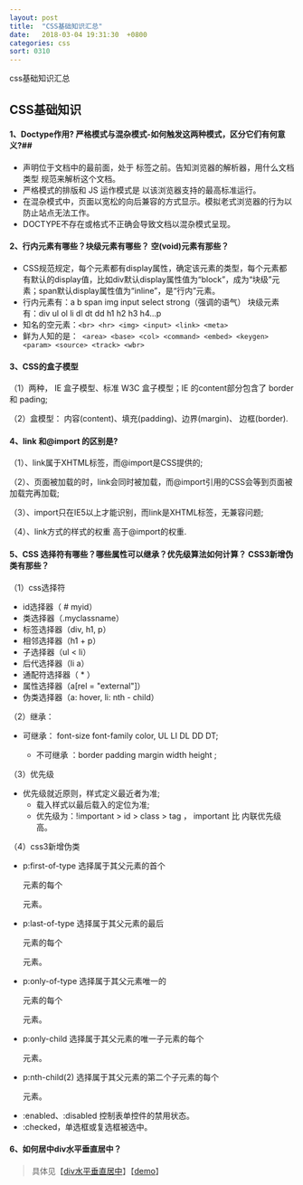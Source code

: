 ```yaml
---
layout: post
title:  "CSS基础知识汇总"
date:   2018-03-04 19:31:30  +0800
categories: css
sort: 0310
---
```


css基础知识汇总

## CSS基础知识

#### 1、Doctype作用? 严格模式与混杂模式-如何触发这两种模式，区分它们有何意义?##

- <!DOCTYPE> 声明位于文档中的最前面，处于 <html> 标签之前。告知浏览器的解析器，用什么文档类型 规范来解析这个文档。 
- 严格模式的排版和 JS 运作模式是  以该浏览器支持的最高标准运行。
- 在混杂模式中，页面以宽松的向后兼容的方式显示。模拟老式浏览器的行为以防止站点无法工作。
- DOCTYPE不存在或格式不正确会导致文档以混杂模式呈现。

#### 2、行内元素有哪些？块级元素有哪些？ 空(void)元素有那些？

- CSS规范规定，每个元素都有display属性，确定该元素的类型，每个元素都有默认的display值，比如div默认display属性值为“block”，成为“块级”元素；span默认display属性值为“inline”，是“行内”元素。  
- 行内元素有：a b span img input select strong（强调的语气） 块级元素有：div ul ol li dl dt dd h1 h2 h3 h4…p  
- 知名的空元素：` <br> <hr> <img> <input> <link> <meta> `
- 鲜为人知的是：` <area> <base> <col> <command> <embed> <keygen> <param> <source> <track> <wbr>`

#### 3、CSS的盒子模型

（1）两种， IE 盒子模型、标准 W3C 盒子模型；IE 的content部分包含了 border 和 pading;

（2）盒模型： 内容(content)、填充(padding)、边界(margin)、 边框(border).

#### 4、link 和@import 的区别是?

（1）、link属于XHTML标签，而@import是CSS提供的;

（2）、页面被加载的时，link会同时被加载，而@import引用的CSS会等到页面被加载完再加载;

（3）、import只在IE5以上才能识别，而link是XHTML标签，无兼容问题;

（4）、link方式的样式的权重 高于@import的权重.

#### 5、CSS 选择符有哪些？哪些属性可以继承？优先级算法如何计算？ CSS3新增伪类有那些？

（1）css选择符

- id选择器（ # myid）
- 类选择器（.myclassname）
- 标签选择器（div, h1, p）
- 相邻选择器（h1 + p）
- 子选择器（ul < li）
- 后代选择器（li a）
- 通配符选择器（ * ）
- 属性选择器（a[rel = "external"]）
- 伪类选择器（a: hover, li: nth - child）

（2）继承：

- 可继承： font-size font-family color, UL LI DL DD DT;

    *   不可继承 ：border padding margin width height ;

（3）优先级

- 优先级就近原则，样式定义最近者为准;
    - 载入样式以最后载入的定位为准;
    - 优先级为：!important >  id > class > tag  ， important 比 内联优先级高。

（4）css3新增伪类

- p:first-of-type 选择属于其父元素的首个 <p> 元素的每个 <p> 元素。
- p:last-of-type  选择属于其父元素的最后 <p> 元素的每个 <p> 元素。
- p:only-of-type  选择属于其父元素唯一的 <p> 元素的每个 <p> 元素。
- p:only-child    选择属于其父元素的唯一子元素的每个 <p> 元素。
- p:nth-child(2)  选择属于其父元素的第二个子元素的每个 <p> 元素。
- :enabled、:disabled 控制表单控件的禁用状态。
- :checked，单选框或复选框被选中。

#### 6、如何居中div水平垂直居中？

> 具体见【[div水平垂直居中](center.html)】【[demo](/widget/css/center.html)】



